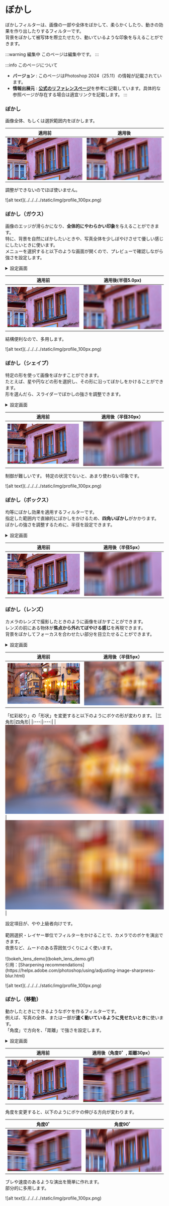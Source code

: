 # ぼかし

ぼかしフィルターは、画像の一部や全体をぼかして、柔らかくしたり、動きの効果を作り出したりするフィルターです。  
背景をぼかして被写体を際立たせたり、動いているような印象を与えることができます。

:::warning 編集中
このページは編集中です。
:::


:::info このページについて

- **バージョン** : このページはPhotoshop 2024（25.11）の情報が記載されています。
- **情報出展元** : [**公式のリファレンスページ**](https://helpx.adobe.com/photoshop/using/filter-effects-reference.html)を参考に記載しています。具体的な参照ページが存在する場合は適宜リンクを記載します。
:::

### ぼかし

画像全体、もしくは選択範囲内をぼかします。

|適用前|適用後|
|:---:|:---:|
|![before](before.jpg)|![bokeh](bokeh.jpg)|

<div style={{ display: 'flex', justifyContent: 'flex-end', alignItems: 'center' }}>
  <div style={{
    position: 'relative',
    display: 'inline-block',
    padding: '10px 20px',
    backgroundColor: '#dddddd',
    borderRadius: '15px',
    color: 'black',
    marginRight: '10px',
    boxSizing: 'border-box',
    lineHeight: '1.4em',
  }}>
    <p style={{ 
      margin: 0, 
      display: 'block',
      lineHeight: '1.4em',
    }}>
		調整ができないのでほぼ使いません。
    </p>
    <div style={{
		position: 'absolute',
		top: '50%',
		left: '100%',
		width: 0,
		height: 0,
		borderTop: '10px solid transparent',
		borderLeft: '10px solid #dddddd',
		borderBottom: '10px solid transparent',
		transform: 'translateY(-50%)'
		}}></div>
	</div>
	<div  style={{
		width: 100,
		height: 100,
	}}>
		![alt text](../../../../static/img/profile_100px.png)
	</div>
</div>

### ぼかし（ガウス）

画像のエッジが滑らかになり、**全体的にやわらかい印象**を与えることができます。  
特に、背景を自然にぼかしたいときや、写真全体を少しぼやけさせて優しい感じにしたいときに使います。  
メニューを選択すると以下のような画面が開くので、プレビューで確認しながら強さを設定します。  

<details>
  	<summary>設定画面</summary>

	![bokeh_gauss_setting](bokeh_gauss_setting.png)

</details>

|適用前|適用後(半径5.0px)|
|:---:|:---:|
|![before](before.jpg)|![bokeh_gauss_5px](bokeh_gauss_5px.jpg)|

<div style={{ display: 'flex', justifyContent: 'flex-end', alignItems: 'center' }}>
  <div style={{
    position: 'relative',
    display: 'inline-block',
    padding: '10px 20px',
    backgroundColor: '#dddddd',
    borderRadius: '15px',
    color: 'black',
    marginRight: '10px',
    boxSizing: 'border-box',
    lineHeight: '1.4em',
  	}}>
    <p style={{ 
      margin: 0, 
      display: 'block',
      lineHeight: '1.4em',
    }}>
		結構便利なので、多用します。
    </p>
    <div style={{
      position: 'absolute',
      top: '50%',
      left: '100%',
      width: 0,
      height: 0,
      borderTop: '10px solid transparent',
      borderLeft: '10px solid #dddddd',
      borderBottom: '10px solid transparent',
      transform: 'translateY(-50%)'
    }}></div>
  	</div>
	<div  style={{
		width: 100,
		height: 100,
	}}>
		![alt text](../../../../static/img/profile_100px.png)
	</div>
</div>

### ぼかし（シェイプ）

特定の形を使って画像をぼかすことができます。  
たとえば、星や円などの形を選択し、その形に沿ってぼかしをかけることができます。  
形を選んだら、スライダーでぼかしの強さを調整できます。  

<details>
  	<summary>設定画面</summary>

	![bokeh_shape_setting](bokeh_shape_setting.png)
</details>


|適用前|適用後（半径30px）|
|:---:|:---:|
|![before](before.jpg)|![bokeh_shape](<bokeh_shape.jpg>)|

<div style={{ display: 'flex', justifyContent: 'flex-end', alignItems: 'center' }}>
  <div style={{
    position: 'relative',
    display: 'inline-block',
    padding: '10px 20px',
    backgroundColor: '#dddddd',
    borderRadius: '15px',
    color: 'black',
    marginRight: '10px',
    boxSizing: 'border-box',
    lineHeight: '1.4em',
  }}>
    <p style={{ 
      margin: 0, 
      display: 'block',
      lineHeight: '1.4em',
    }}>
		制御が難しいです。  
		特定の状況でないと、あまり使わない印象です。
    </p>
    <div style={{
      position: 'absolute',
      top: '50%',
      left: '100%',
      width: 0,
      height: 0,
      borderTop: '10px solid transparent',
      borderLeft: '10px solid #dddddd',
      borderBottom: '10px solid transparent',
      transform: 'translateY(-50%)'
    }}></div>
  </div>
	<div  style={{
		width: 100,
		height: 100,
	}}>
		![alt text](../../../../static/img/profile_100px.png)
	</div>
</div>

### ぼかし（ボックス）

均等にぼかし効果を適用するフィルターです。  
指定した範囲内で直線的にぼかしをかけるため、**四角いぼかし**がかかります。  
ぼかしの強さを調整するために、半径を設定できます。

<details>
  	<summary>設定画面</summary>

	![bokeh_box_setting](bokeh_box_setting.png)
</details>

|適用前|適用後（半径5px）|
|:---:|:---:|
|![before](before.jpg)|![bokeh_shape](<bokeh_box.jpg>)|

### ぼかし（レンズ）

カメラのレンズで撮影したときのように画像をぼかすことができます。  
レンズの前にある物体が**焦点から外れてぼやける感じ**を再現できます。  
背景をぼかしてフォーカスを合わせたい部分を目立たせることができます。  

<details>
  	<summary>設定画面</summary>

	![alt text](bokeh_lens_setting.png)
</details>

|適用前|適用後（半径5px）|
|:---:|:---:|
|![alt text](bokeh_lens_before.jpg)|![alt text](bokeh_lens_tri.jpg)|


「虹彩絞り」の「形状」を変更すると以下のようにボケの形が変わります。
|三角形|四角形|
|:---:|:---:|
|![alt text](bokeh_lens_tri.jpg)|![alt text](bokeh_lens_cube.jpg)|

<div style={{ display: 'flex', justifyContent: 'flex-end', alignItems: 'center' }}>
  <div style={{
    position: 'relative',
    display: 'inline-block',
    padding: '10px 20px',
    backgroundColor: '#dddddd',
    borderRadius: '15px',
    color: 'black',
    marginRight: '10px',
    boxSizing: 'border-box',
    lineHeight: '1.4em',
  }}>
    <p style={{ 
      margin: 0, 
      display: 'block',
      lineHeight: '1.4em',
    }}>
      設定項目が、やや上級者向けです。<br /><br />
      範囲選択・レイヤー単位でフィルターをかけることで、カメラでのボケを演出できます。<br />
      夜景など、ムードのある雰囲気づくりによく使います。<br /><br />
      ![bokeh_lens_demo](bokeh_lens_demo.gif)<br />
      引用：[Sharpening recommendations](https://helpx.adobe.com/photoshop/using/adjusting-image-sharpness-blur.html)
    </p>
    <div style={{
      position: 'absolute',
      top: '50%',
      left: '100%',
      width: 0,
      height: 0,
      borderTop: '10px solid transparent',
      borderLeft: '10px solid #dddddd',
      borderBottom: '10px solid transparent',
      transform: 'translateY(-50%)'
    }}></div>
  </div>
	<div  style={{
		width: 100,
		height: 100,
	}}>
		![alt text](../../../../static/img/profile_100px.png)
	</div>
</div>



### ぼかし（移動）

動かしたときにできるようなボケを作るフィルターです。  
例えば、写真の全体、または一部が**速く動いているように見せたいとき**に使います。  
「角度」で方向を、「距離」で強さを設定します。  

<details>
  	<summary>設定画面</summary>

	![bokeh_move_setting](bokeh_move_setting.png)
</details>

|適用前|適用後（角度0゜, 距離30px）|
|:---:|:---:|
|![before](before.jpg)|![bokeh_move](bokeh_move.jpg)|

角度を変更すると、以下のようにボケの伸びる方向が変わります。

|角度0゜|角度90゜|
|:---:|:---:|
|![bokeh_move](bokeh_move.jpg)|![bokeh_move_90](bokeh_move_90.jpg)|

<div style={{ display: 'flex', justifyContent: 'flex-end', alignItems: 'center' }}>
	<div style={{
		position: 'relative',
		display: 'inline-block',
		padding: '10px 20px',
		backgroundColor: '#dddddd',
		borderRadius: '15px',
		color: 'black',
		marginRight: '10px',
		height: '100px',
		boxSizing: 'border-box',
		lineHeight: '1.4em',
	}}>
		<p style={{ margin: 0, height: '100%', display: 'flex', alignItems: 'center' }}>
		ブレや速度のあるような演出を簡単に作れます。<br />部分的に多用します。
		</p>
		<div style={{
		position: 'absolute',
		top: '50%',
		left: '100%',
		width: 0,
		height: 0,
		borderTop: '10px solid transparent',
		borderLeft: '10px solid #dddddd',
		borderBottom: '10px solid transparent',
		transform: 'translateY(-50%)'
		}}></div>
	</div>
	<div  style={{
		width: 100,
		height: 100,
	}}>
		![alt text](../../../../static/img/profile_100px.png)
	</div>
</div>
